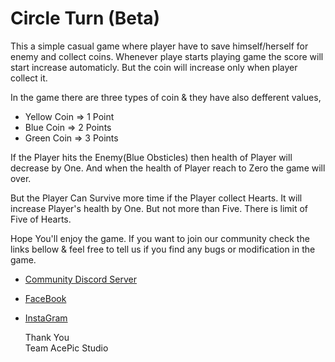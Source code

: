 # Circle Turn (Beta)
This a simple casual game where player have to save himself/herself for enemy and collect coins.
Whenever playe starts playing game the score will start increase automaticly. But the coin will increase only when player collect it.

In the game there are three types of coin & they have also defferent values,
* Yellow Coin => 1 Point
* Blue Coin => 2 Points
* Green Coin => 3 Points

If the Player hits the Enemy(Blue Obsticles) then health of Player will decrease by One. And when the health of Player reach to Zero the game will over.

But the Player Can Survive more time if the Player collect Hearts. It will increase Player's health by One. But not more than Five.
There is limit of Five of Hearts.




Hope You'll enjoy the game. If you want to join our community check the links bellow & feel free to tell us if you find any bugs or modification in the game.
* [Community Discord Server](https://discord.gg/e7JQr2smGD)
* [FaceBook](https://www.facebook.com/acepic.studio)
* [InstaGram](https://www.instagram.com/acepicstudio/)




     Thank You\
Team AcePic Studio